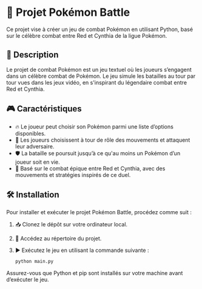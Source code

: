 # 🐉 Projet Pokémon Battle

Ce projet vise à créer un jeu de combat Pokémon en utilisant Python, basé sur le célèbre combat entre Red et Cynthia de la ligue Pokémon.

## 📜 Description

Le projet de combat Pokémon est un jeu textuel où les joueurs s’engagent dans un célèbre combat de Pokémon. Le jeu simule les batailles au tour par tour vues dans les jeux vidéo, en s'inspirant du légendaire combat entre Red et Cynthia.

## 🎮 Caractéristiques

- 🔥 Le joueur peut choisir son Pokémon parmi une liste d’options disponibles.
- 🤜 Les joueurs choisissent à tour de rôle des mouvements et attaquent leur adversaire.
- 🛡️ La bataille se poursuit jusqu’à ce qu'au moins un Pokémon d’un joueur soit en vie.
- 🌟 Basé sur le combat épique entre Red et Cynthia, avec des mouvements et stratégies inspirés de ce duel.

## 🛠️ Installation

Pour installer et exécuter le projet Pokémon Battle, procédez comme suit :

1. 📥 Clonez le dépôt sur votre ordinateur local.

2. 📂 Accédez au répertoire du projet.

3. ▶️ Exécutez le jeu en utilisant la commande suivante :
    ```bash
    python main.py
    ```

Assurez-vous que Python et pip sont installés sur votre machine avant d’exécuter le jeu.
